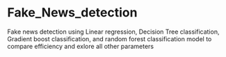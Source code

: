 # Fake_News_detection
Fake news detection using Linear regression, Decision Tree classification, Gradient boost classification, and random forest classification model to compare efficiency and exlore all other parameters

